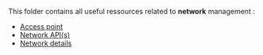 This folder contains all useful ressources related to **network** management :
- [Access point](access-point.md)
- [Network API(s)](api-network.md)
- [Network details](network-details.md)